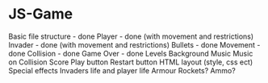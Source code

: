 # JS-Game
Basic file structure - done
Player - done (with movement and restrictions)
Invader - done (with movement and restrictions)
Bullets - done
Movement - done
Collision - done
Game Over - done
Levels
Background
Music
Music on Collision
Score
Play button
Restart button
HTML layout (style, css ect)
Special effects
Invaders life and player life
Armour
Rockets?
Ammo?
